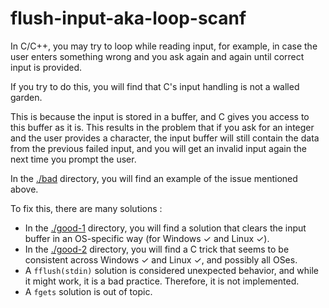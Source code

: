 # flush-input-aka-loop-scanf

In C/C++, you may try to loop while reading input, for example, in case the user enters something wrong and you ask again and again until correct input is provided.

If you try to do this, you will find that C's input handling is not a walled garden.

This is because the input is stored in a buffer, and C gives you access to this buffer as it is. This results in the problem that if you ask for an integer and the user provides a character, the input buffer will still contain the data from the previous failed input, and you will get an invalid input again the next time you prompt the user.

In the [./bad](./bad) directory, you will find an example of the issue mentioned above.

To fix this, there are many solutions :

- In the [./good-1](./good-1) directory, you will find a solution that clears the input buffer in an OS-specific way (for Windows ✓ and Linux ✓).
- In the [./good-2](./good-2) directory, you will find a C trick that seems to be consistent across Windows ✓ and Linux ✓, and possibly all OSes.
- A `fflush(stdin)` solution is considered unexpected behavior, and while it might work, it is a bad practice. Therefore, it is not implemented.
- A `fgets` solution is out of topic.
